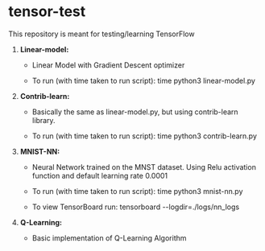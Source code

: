 # tensor-test
This repository is meant for testing/learning TensorFlow

1) <b>Linear-model:</b>
    - Linear Model with Gradient Descent optimizer

    - To run (with time taken to run script):
        time python3 linear-model.py

2) <b>Contrib-learn:</b>
    - Basically the same as linear-model.py, but using contrib-learn library.

    - To run (with time taken to run script):
        time python3 contrib-learn.py

3) <b>MNIST-NN:</b>
    - Neural Network trained on the MNST dataset. Using Relu activation function and default learning rate 0.0001

    - To run (with time taken to run script):
        time python3 mnist-nn.py

    - To view TensorBoard run:
         tensorboard --logdir=./logs/nn_logs

4) <b>Q-Learning:</b>
    - Basic implementation of Q-Learning Algorithm
